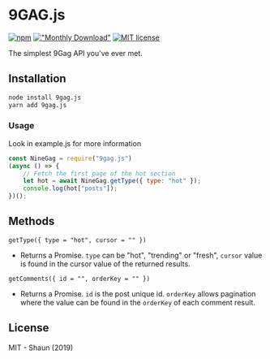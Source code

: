 # 9GAG.js

[![npm](https://img.shields.io/npm/v/9gag.js.svg)]()
[!["Monthly Download"](https://img.shields.io/npm/dm/9gag.js.svg)](https://npmjs.org/package/9gag.js)
[![MIT license](https://img.shields.io/badge/license-MIT-green.svg)](https://github.com/ShaunLWM/9gag.js/blob/master/LICENSE)

The simplest 9Gag API you've ever met.

## Installation

```bash
node install 9gag.js
yarn add 9gag.js
```

### Usage

Look in example.js for more information

```javascript
const NineGag = require("9gag.js")
(async () => {
    // Fetch the first page of the hot section
    let hot = await NineGag.getType({ type: "hot" });
    console.log(hot["posts"]);
})();
```

## Methods
``` getType({ type = "hot", cursor = "" }) ```
- Returns a Promise. ```type``` can be "hot", "trending" or "fresh", ```cursor``` value is found in the cursor value of the returned results.

```getComments({ id = "", orderKey = "" })```
- Returns a Promise.  ```id``` is the post unique id. ```orderKey``` allows pagination where the value can be found in the ```orderKey``` of each comment result.

## License
MIT - Shaun (2019)